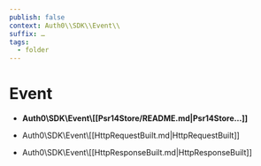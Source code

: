 ```yaml
---
publish: false
context: Auth0\\SDK\\Event\\
suffix: …
tags:
  - folder
---
```

# Event

- **Auth0\\SDK\\Event\\[[Psr14Store/README.md|Psr14Store…]]**

- Auth0\\SDK\\Event\\[[HttpRequestBuilt.md|HttpRequestBuilt]]
- Auth0\\SDK\\Event\\[[HttpResponseBuilt.md|HttpResponseBuilt]]


